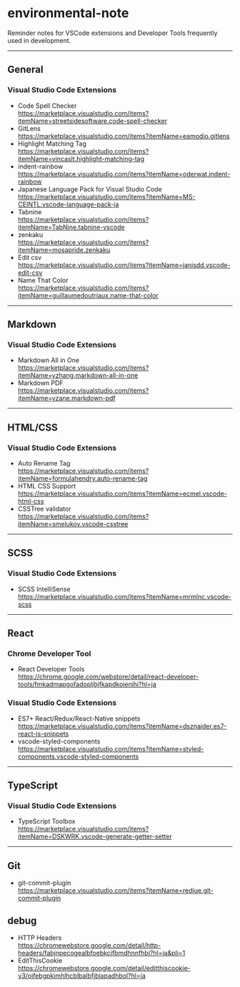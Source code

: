 # environmental-note

Reminder notes for VSCode extensions and Developer Tools frequently used in development.

---

## General

### Visual Studio Code Extensions

- Code Spell Checker  
  https://marketplace.visualstudio.com/items?itemName=streetsidesoftware.code-spell-checker
- GitLens  
  https://marketplace.visualstudio.com/items?itemName=eamodio.gitlens
- Highlight Matching Tag  
  https://marketplace.visualstudio.com/items?itemName=vincaslt.highlight-matching-tag
- indent-rainbow  
  https://marketplace.visualstudio.com/items?itemName=oderwat.indent-rainbow
- Japanese Language Pack for Visual Studio Code  
  https://marketplace.visualstudio.com/items?itemName=MS-CEINTL.vscode-language-pack-ja
- Tabnine  
  https://marketplace.visualstudio.com/items?itemName=TabNine.tabnine-vscode
- zenkaku  
  https://marketplace.visualstudio.com/items?itemName=mosapride.zenkaku
- Edit csv  
  https://marketplace.visualstudio.com/items?itemName=janisdd.vscode-edit-csv
- Name That Color  
  https://marketplace.visualstudio.com/items?itemName=guillaumedoutriaux.name-that-color

---

## Markdown

### Visual Studio Code Extensions

- Markdown All in One  
  https://marketplace.visualstudio.com/items?itemName=yzhang.markdown-all-in-one
- Markdown PDF  
  https://marketplace.visualstudio.com/items?itemName=yzane.markdown-pdf

---

## HTML/CSS

### Visual Studio Code Extensions

- Auto Rename Tag  
  https://marketplace.visualstudio.com/items?itemName=formulahendry.auto-rename-tag
- HTML CSS Support  
  https://marketplace.visualstudio.com/items?itemName=ecmel.vscode-html-css
- CSSTree validator  
  https://marketplace.visualstudio.com/items?itemName=smelukov.vscode-csstree

---

## SCSS

### Visual Studio Code Extensions

- SCSS IntelliSense  
  https://marketplace.visualstudio.com/items?itemName=mrmlnc.vscode-scss

---

## React

### Chrome Developer Tool

- React Developer Tools  
  https://chrome.google.com/webstore/detail/react-developer-tools/fmkadmapgofadopljbjfkapdkoienihi?hl=ja

### Visual Studio Code Extensions

- ES7+ React/Redux/React-Native snippets  
  https://marketplace.visualstudio.com/items?itemName=dsznajder.es7-react-js-snippets
- vscode-styled-components  
  https://marketplace.visualstudio.com/items?itemName=styled-components.vscode-styled-components

---

## TypeScript

### Visual Studio Code Extensions

- TypeScript Toolbox  
  https://marketplace.visualstudio.com/items?itemName=DSKWRK.vscode-generate-getter-setter

---

## Git

- git-commit-plugin  
  https://marketplace.visualstudio.com/items?itemName=redjue.git-commit-plugin

## debug

- HTTP Headers  
  https://chromewebstore.google.com/detail/http-headers/fabjnpecogealbfoebkcjfbmdhnnfhbj?hl=ja&pli=1
- EditThisCookie  
  https://chromewebstore.google.com/detail/editthiscookie-v3/ojfebgpkimhlhcblbalbfjblapadhbol?hl=ja
